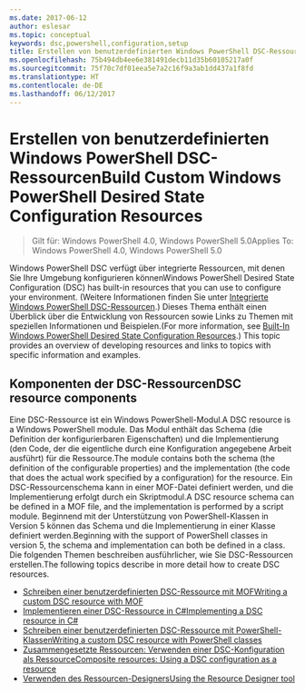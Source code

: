 ```yaml
---
ms.date: 2017-06-12
author: eslesar
ms.topic: conceptual
keywords: dsc,powershell,configuration,setup
title: Erstellen von benutzerdefinierten Windows PowerShell DSC-Ressourcen
ms.openlocfilehash: 75b494db4ee6e381491decb11d35b60105217a0f
ms.sourcegitcommit: 75f70c7df01eea5e7a2c16f9a3ab1dd437a1f8fd
ms.translationtype: HT
ms.contentlocale: de-DE
ms.lasthandoff: 06/12/2017
---
```

# <a name="build-custom-windows-powershell-desired-state-configuration-resources"></a><span data-ttu-id="f4084-103">Erstellen von benutzerdefinierten Windows PowerShell DSC-Ressourcen</span><span class="sxs-lookup"><span data-stu-id="f4084-103">Build Custom Windows PowerShell Desired State Configuration Resources</span></span>

> <span data-ttu-id="f4084-104">Gilt für: Windows PowerShell 4.0, Windows PowerShell 5.0</span><span class="sxs-lookup"><span data-stu-id="f4084-104">Applies To: Windows PowerShell 4.0, Windows PowerShell 5.0</span></span>

<span data-ttu-id="f4084-105">Windows PowerShell DSC verfügt über integrierte Ressourcen, mit denen Sie Ihre Umgebung konfigurieren können</span><span class="sxs-lookup"><span data-stu-id="f4084-105">Windows PowerShell Desired State Configuration (DSC) has built-in resources that you can use to configure your environment.</span></span> <span data-ttu-id="f4084-106">(Weitere Informationen finden Sie unter [Integrierte Windows PowerShell DSC-Ressourcen](builtInResource.md).) Dieses Thema enthält einen Überblick über die Entwicklung von Ressourcen sowie Links zu Themen mit speziellen Informationen und Beispielen.</span><span class="sxs-lookup"><span data-stu-id="f4084-106">(For more information, see [Built-In Windows PowerShell Desired State Configuration Resources](builtInResource.md).) This topic provides an overview of developing resources and links to topics with specific information and examples.</span></span>

## <a name="dsc-resource-components"></a><span data-ttu-id="f4084-107">Komponenten der DSC-Ressourcen</span><span class="sxs-lookup"><span data-stu-id="f4084-107">DSC resource components</span></span>

<span data-ttu-id="f4084-108">Eine DSC-Ressource ist ein Windows PowerShell-Modul.</span><span class="sxs-lookup"><span data-stu-id="f4084-108">A DSC resource is a Windows PowerShell module.</span></span> <span data-ttu-id="f4084-109">Das Modul enthält das Schema (die Definition der konfigurierbaren Eigenschaften) und die Implementierung (den Code, der die eigentliche durch eine Konfiguration angegebene Arbeit ausführt) für die Ressource.</span><span class="sxs-lookup"><span data-stu-id="f4084-109">The module contains both the schema (the definition of the configurable properties) and the implementation (the code that does the actual work specified by a configuration) for the resource.</span></span> <span data-ttu-id="f4084-110">Ein DSC-Ressourcenschema kann in einer MOF-Datei definiert werden, und die Implementierung erfolgt durch ein Skriptmodul.</span><span class="sxs-lookup"><span data-stu-id="f4084-110">A DSC resource schema can be defined in a MOF file, and the implementation is performed by a script module.</span></span> <span data-ttu-id="f4084-111">Beginnend mit der Unterstützung von PowerShell-Klassen in Version 5 können das Schema und die Implementierung in einer Klasse definiert werden.</span><span class="sxs-lookup"><span data-stu-id="f4084-111">Beginning with the support of PowerShell classes in version 5, the schema and implementation can both be defined in a class.</span></span> <span data-ttu-id="f4084-112">Die folgenden Themen beschreiben ausführlicher, wie Sie DSC-Ressourcen erstellen.</span><span class="sxs-lookup"><span data-stu-id="f4084-112">The following topics describe in more detail how to create DSC resources.</span></span>

* [<span data-ttu-id="f4084-113">Schreiben einer benutzerdefinierten DSC-Ressource mit MOF</span><span class="sxs-lookup"><span data-stu-id="f4084-113">Writing a custom DSC resource with MOF</span></span>](authoringResourceMOF.md) 
* [<span data-ttu-id="f4084-114">Implementieren einer DSC-Ressource in C#</span><span class="sxs-lookup"><span data-stu-id="f4084-114">Implementing a DSC resource in C#</span></span>](authoringResourceMofCS.md) 
* [<span data-ttu-id="f4084-115">Schreiben einer benutzerdefinierten DSC-Ressource mit PowerShell-Klassen</span><span class="sxs-lookup"><span data-stu-id="f4084-115">Writing a custom DSC resource with PowerShell classes</span></span>](authoringResourceClass.md) 
* [<span data-ttu-id="f4084-116">Zusammengesetzte Ressourcen: Verwenden einer DSC-Konfiguration als Ressource</span><span class="sxs-lookup"><span data-stu-id="f4084-116">Composite resources: Using a DSC configuration as a resource</span></span>](authoringResourceComposite.md) 
* [<span data-ttu-id="f4084-117">Verwenden des Ressourcen-Designers</span><span class="sxs-lookup"><span data-stu-id="f4084-117">Using the Resource Designer tool</span></span>](authoringResourceMofDesigner.md) 

